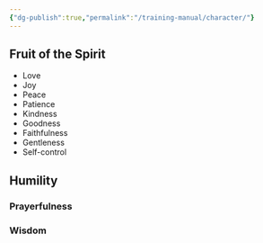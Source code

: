 ```yaml
---
{"dg-publish":true,"permalink":"/training-manual/character/"}
---
```


## Fruit of the Spirit

- Love
- Joy
- Peace
- Patience
- Kindness
- Goodness
- Faithfulness
- Gentleness
- Self-control

## Humility
### Prayerfulness

### Wisdom
